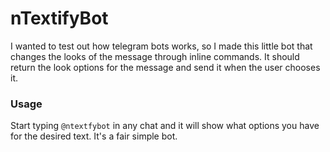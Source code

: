 # nTextifyBot

I wanted to test out how telegram bots works, so I made this little bot that changes the looks of the message through inline commands.
It should return the look options for the message and send it when the user chooses it.

### Usage

Start typing `@ntextfybot` in any chat and it will show what options you have for the desired text. It's a fair simple bot.
